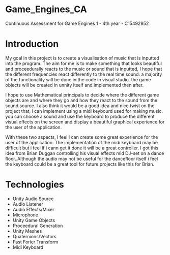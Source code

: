 # Game_Engines_CA
Continuous Assessment for Game Engines 1 - 4th year - C15492952

# Introduction
My goal in this project is to create a visualisation of music that is inputted into the program.
The aim for me is to make something that looks beautiful and proceedurally reacts to the music or sound that is inputted, I hope that the different frequencies react differently to the real time sound. a majority of the functionality will be done in the code in visual studio. the game objects will be created in unnity itself and implemented then after.

I hope to use Mathematical principals to decide where the different game objects are and where they go and how they react to the sound from the sound source. I also think it would be a good idea and nice twist on the project that, i can implement using a midi keybourd used for making music. you can choose a sound and use the keyboard to produce the different visual effects on the screen and display a beautiful graphical experience for the user of the application.

With these two aspects, I feel I can create some great experience for the user of the application. The implementation of the midi keyboard may be difficult but i feel if i cann get it done it will be a great controller. I got this idea from Brian Duggan controlling his visual effects mid DJ-set on a dance floor..Although the audio may not be useful for the dancefloor itself i feel the keyboard could be a great tool for future projects like this for Brian.

# Technologies
- Unity Audio Source
- Audio Listener
- Audio Effects/Mixer
- Microphone
- Unity Game Objects
- Proceedural Generation
- Unity Meshes
- Quaternions/Vectors
- Fast Forier Transform
- Midi Keyboard
